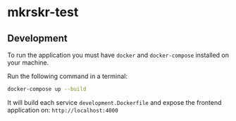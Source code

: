 # mkrskr-test

## Development

To run the application you must have `docker` and `docker-compose` installed on your machine.

Run the following command in a terminal:

```sh
docker-compose up --build
```

It will build each service `development.Dockerfile` and expose the frontend application on: `http://localhost:4000`
